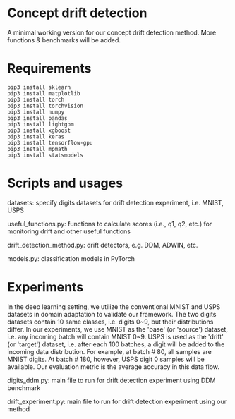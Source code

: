 # Concept drift detection

A minimal working version for our concept drift detection method. More functions & benchmarks will be added. 

# Requirements
```
pip3 install sklearn
pip3 install matplotlib
pip3 install torch
pip3 install torchvision
pip3 install numpy
pip3 install pandas
pip3 install lightgbm
pip3 install xgboost
pip3 install keras
pip3 install tensorflow-gpu
pip3 install mpmath
pip3 install statsmodels
```

# Scripts and usages

datasets: specify digits datasets for drift detection experiment, i.e. MNIST, USPS

useful_functions.py: functions to calculate scores (i.e., q1, q2, etc.) for monitoring drift and other useful functions

drift_detection_method.py: drift detectors, e.g. DDM, ADWIN, etc.

models.py: classification models in PyTorch

# Experiments

In the deep learning setting, we utilize the conventional MNIST and USPS datasets in domain adaptation to validate our framework. The two digits datasets contain 10 same classes, i.e. digits 0~9, but their distributions differ. In our experiments, we use MNIST as the 'base' (or 'source') dataset, i.e. any incoming batch will contain MNIST 0~9. USPS is used as the 'drift' (or 'target') dataset, i.e. after each 100 batches, a digit will be added to the incoming data distribution. For example, at batch # 80, all samples are MNIST digits. At batch # 180, however, USPS digit 0 samples will be available. Our evaluation metric is the average accuracy in this data flow.

digits_ddm.py: main file to run for drift detection experiment using DDM benchmark

drift_experiment.py: main file to run for drift detection experiment using our method
